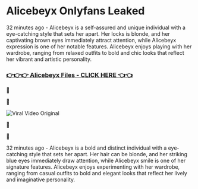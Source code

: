 # Alicebeyx Onlyfans Leaked

<p>32 minutes ago - Alicebeyx is a self-assured and unique individual with a eye-catching style that sets her apart. Her locks is blonde, and her captivating brown eyes immediately attract attention, while Alicebeyx expression is one of her notable features. Alicebeyx enjoys playing with her wardrobe, ranging from relaxed outfits to bold and chic looks that reflect her vibrant and artistic personality.</p><p>
<h3><a href="https://fansleaks.com-getfree.pro/alicebeyx" rel="nofollow">👉👉👉 Alicebeyx Files - CLICK HERE 👈👈</a></h3>
<p>🔻</p>
<p>🔻</p> <p>
<a href="https://fansleaks.com-getfree.pro/alicebeyx" rel="nofollow"><img src="https://i.imgur.com/0ZbtXZ5.gif" alt="Viral Video Original" style="max-width: 100%; display: inline-block;" data-target="animated-image.originalImage"></a>
<p>🔻</p>
<p>🔻</p> <p>32 minutes ago - Alicebeyx is a bold and distinct individual with a eye-catching style that sets her apart. Her hair can be blonde, and her striking blue eyes immediately draw attention, while Alicebeyx smile is one of her signature features. Alicebeyx enjoys experimenting with her wardrobe, ranging from casual outfits to bold and elegant looks that reflect her lively and imaginative personality.</p>